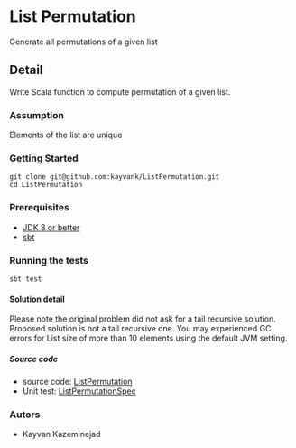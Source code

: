 List Permutation 
=====
Generate all permutations of a given list

## Detail

Write Scala function to compute permutation of a given list. 

### Assumption

Elements of the list are unique

### Getting Started

```
git clone git@github.com:kayvank/ListPermutation.git
cd ListPermutation
```
### Prerequisites

- [JDK 8 or better](http://www.oracle.com/technetwork/java/javase/downloads/jdk8-downloads-2133151.html)
- [sbt](https://www.scala-sbt.org/)

### Running the tests

```
sbt test
```
#### Solution detail

Please note the original problem did not ask for a tail recursive solution. Proposed solution is not a tail recursive one. You may experienced GC errors for List size of more than 10 elements  using the default JVM setting.

##### Source code

- source code: [ListPermutation](./src/main/scala/intrvw/ListPermutation.scala)
- Unit test: [ListPermutationSpec](./src/test/scala/intrvw/ListPermutationSpec.scala)

### Autors

- Kayvan Kazeminejad

